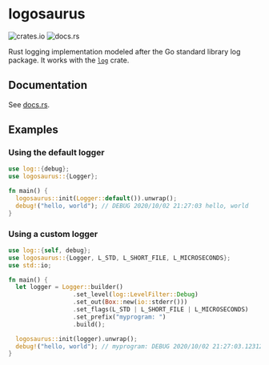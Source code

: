# logosaurus

![crates.io](https://img.shields.io/crates/v/logosaurus.svg)
![docs.rs](https://docs.rs/logosaurus/badge.svg)

Rust logging implementation modeled after the Go standard library log package.
It works with the [`log`](https://crates.io/crates/log) crate.

## Documentation

See [docs.rs](https://docs.rs/logosaurus).

## Examples

### Using the default logger

```rust
use log::{debug};
use logosaurus::{Logger};

fn main() {
  logosaurus::init(Logger::default()).unwrap();
  debug!("hello, world"); // DEBUG 2020/10/02 21:27:03 hello, world
}
```

### Using a custom logger

```rust
use log::{self, debug};
use logosaurus::{Logger, L_STD, L_SHORT_FILE, L_MICROSECONDS};
use std::io;

fn main() {
  let logger = Logger::builder()
                  .set_level(log::LevelFilter::Debug)
                  .set_out(Box::new(io::stderr()))
                  .set_flags(L_STD | L_SHORT_FILE | L_MICROSECONDS)
                  .set_prefix("myprogram: ")
                  .build();

  logosaurus::init(logger).unwrap();
  debug!("hello, world"); // myprogram: DEBUG 2020/10/02 21:27:03.123123 main.rs:12: hello, world
}
```
